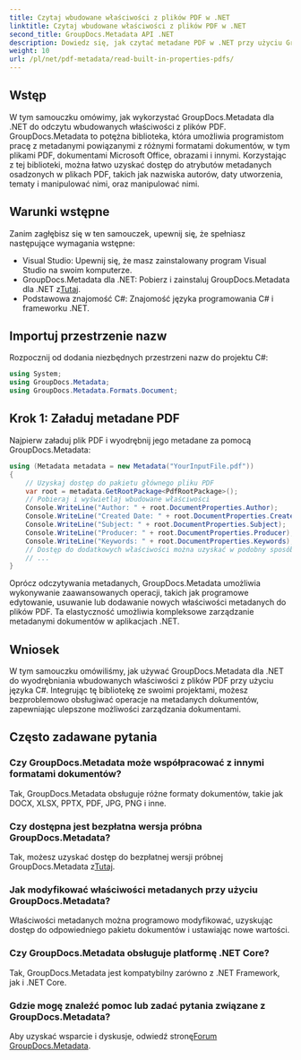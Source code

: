 ```yaml
---
title: Czytaj wbudowane właściwości z plików PDF w .NET
linktitle: Czytaj wbudowane właściwości z plików PDF w .NET
second_title: GroupDocs.Metadata API .NET
description: Dowiedz się, jak czytać metadane PDF w .NET przy użyciu GroupDocs.Metadata. Uzyskaj dostęp do nazwisk autorów, dat utworzenia, tematów i innych informacji za pomocą kodu C#.
weight: 10
url: /pl/net/pdf-metadata/read-built-in-properties-pdfs/
---
```

## Wstęp
W tym samouczku omówimy, jak wykorzystać GroupDocs.Metadata dla .NET do odczytu wbudowanych właściwości z plików PDF. GroupDocs.Metadata to potężna biblioteka, która umożliwia programistom pracę z metadanymi powiązanymi z różnymi formatami dokumentów, w tym plikami PDF, dokumentami Microsoft Office, obrazami i innymi. Korzystając z tej biblioteki, można łatwo uzyskać dostęp do atrybutów metadanych osadzonych w plikach PDF, takich jak nazwiska autorów, daty utworzenia, tematy i manipulować nimi, oraz manipulować nimi.
## Warunki wstępne
Zanim zagłębisz się w ten samouczek, upewnij się, że spełniasz następujące wymagania wstępne:
- Visual Studio: Upewnij się, że masz zainstalowany program Visual Studio na swoim komputerze.
-  GroupDocs.Metadata dla .NET: Pobierz i zainstaluj GroupDocs.Metadata dla .NET z[Tutaj](https://releases.groupdocs.com/metadata/net/).
- Podstawowa znajomość C#: Znajomość języka programowania C# i frameworku .NET.

## Importuj przestrzenie nazw
Rozpocznij od dodania niezbędnych przestrzeni nazw do projektu C#:
```csharp
using System;
using GroupDocs.Metadata;
using GroupDocs.Metadata.Formats.Document;
```
## Krok 1: Załaduj metadane PDF
Najpierw załaduj plik PDF i wyodrębnij jego metadane za pomocą GroupDocs.Metadata:
```csharp
using (Metadata metadata = new Metadata("YourInputFile.pdf"))
{
    // Uzyskaj dostęp do pakietu głównego pliku PDF
    var root = metadata.GetRootPackage<PdfRootPackage>();
    // Pobieraj i wyświetlaj wbudowane właściwości
    Console.WriteLine("Author: " + root.DocumentProperties.Author);
    Console.WriteLine("Created Date: " + root.DocumentProperties.CreatedDate);
    Console.WriteLine("Subject: " + root.DocumentProperties.Subject);
    Console.WriteLine("Producer: " + root.DocumentProperties.Producer);
    Console.WriteLine("Keywords: " + root.DocumentProperties.Keywords);
    // Dostęp do dodatkowych właściwości można uzyskać w podobny sposób
    // ...
}
```
Oprócz odczytywania metadanych, GroupDocs.Metadata umożliwia wykonywanie zaawansowanych operacji, takich jak programowe edytowanie, usuwanie lub dodawanie nowych właściwości metadanych do plików PDF. Ta elastyczność umożliwia kompleksowe zarządzanie metadanymi dokumentów w aplikacjach .NET.
## Wniosek
W tym samouczku omówiliśmy, jak używać GroupDocs.Metadata dla .NET do wyodrębniania wbudowanych właściwości z plików PDF przy użyciu języka C#. Integrując tę bibliotekę ze swoimi projektami, możesz bezproblemowo obsługiwać operacje na metadanych dokumentów, zapewniając ulepszone możliwości zarządzania dokumentami.

## Często zadawane pytania
### Czy GroupDocs.Metadata może współpracować z innymi formatami dokumentów?
Tak, GroupDocs.Metadata obsługuje różne formaty dokumentów, takie jak DOCX, XLSX, PPTX, PDF, JPG, PNG i inne.
### Czy dostępna jest bezpłatna wersja próbna GroupDocs.Metadata?
Tak, możesz uzyskać dostęp do bezpłatnej wersji próbnej GroupDocs.Metadata z[Tutaj](https://releases.groupdocs.com/).
### Jak modyfikować właściwości metadanych przy użyciu GroupDocs.Metadata?
Właściwości metadanych można programowo modyfikować, uzyskując dostęp do odpowiedniego pakietu dokumentów i ustawiając nowe wartości.
### Czy GroupDocs.Metadata obsługuje platformę .NET Core?
Tak, GroupDocs.Metadata jest kompatybilny zarówno z .NET Framework, jak i .NET Core.
### Gdzie mogę znaleźć pomoc lub zadać pytania związane z GroupDocs.Metadata?
 Aby uzyskać wsparcie i dyskusje, odwiedź stronę[Forum GroupDocs.Metadata](https://forum.groupdocs.com/c/metadata/14).